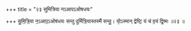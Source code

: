+++
title = "२३ सुमित्रिया नऽआपऽओषधयः"

+++
सु॒मि॒त्रि॒या न॒ऽआप॒ऽओष॑धयः सन्तु दुर्मित्रि॒यास्तस्मै॑ सन्तु॒। यो᳕ऽस्मान् द्वेष्टि॒ यं च॑ व॒यं द्वि॒ष्मः ॥२३ ॥